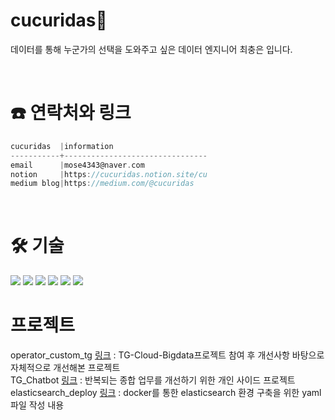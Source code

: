 # cucuridas👋

데이터를 통해 누군가의 선택을 도와주고 싶은 데이터 엔지니어 최충은 입니다.

</br>

# ☎️ 연락처와 링크
```go
cucuridas  |information
-----------+--------------------------------
email      |mose4343@naver.com                              
notion     |https://cucuridas.notion.site/cu
medium blog|https://medium.com/@cucuridas
```
</br>

# 🛠 기술
<img src="https://img.shields.io/badge/Python-3766AB?style=flat-square&logo=Python&logoColor=white"/> <img src="https://img.shields.io/badge/Elasticsearch-005571?style=flat-square&logo=elasticsearch&logoColor=white"/> <img src="https://img.shields.io/badge/Logstash-005571?style=flat-square&logo=logstash&logoColor=white"/> <img src="https://img.shields.io/badge/Beats-005571?style=flat-square&logo=beats&logoColor=white"/> <img src="https://img.shields.io/badge/Apache-airflow-017CEE?style=flat-square&logo=apacheairflow&logoColor=white"/> <img src="https://img.shields.io/badge/Docker-2496ED?style=flat-square&logo=docker&logoColor=white"/>



# 프로젝트
operator_custom_tg [링크](https://github.com/cucuridas/operator_custom_tg) : TG-Cloud-Bigdata프로젝트 참여 후 개선사항 바탕으로 자체적으로 개선해본 프로젝트 </br>
TG_Chatbot [링크](https://github.com/cucuridas/chatbot_tg) : 반복되는 종합 업무를 개선하기 위한 개인 사이드 프로젝트
</br>
elasticsearch_deploy [링크](https://github.com/cucuridas/elasticsearch_deploy) : docker를 통한 elasticsearch 환경 구축을 위한 yaml 파일 작성 내용


